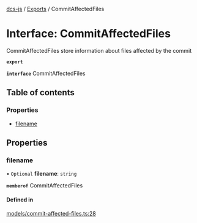 [dcs-js](../README.md) / [Exports](../modules.md) / CommitAffectedFiles

# Interface: CommitAffectedFiles

CommitAffectedFiles store information about files affected by the commit

**`export`**

**`interface`** CommitAffectedFiles

## Table of contents

### Properties

- [filename](CommitAffectedFiles.md#filename)

## Properties

### <a id="filename" name="filename"></a> filename

• `Optional` **filename**: `string`

**`memberof`** CommitAffectedFiles

#### Defined in

[models/commit-affected-files.ts:28](https://github.com/unfoldingWord/dcs-js/blob/b29eb7a/models/commit-affected-files.ts#L28)
